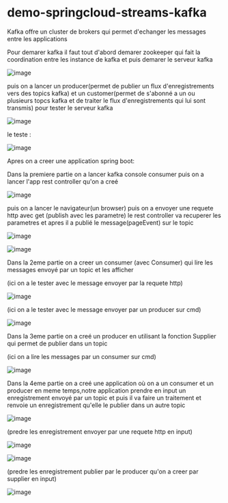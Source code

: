 # demo-springcloud-streams-kafka

Kafka offre un cluster de brokers qui permet d'echanger les messages entre les applications 

Pour demarer kafka il faut tout d'abord demarer zookeeper qui fait la coordination entre les instance de kafka et puis demarer le serveur kafka 

![image](https://user-images.githubusercontent.com/84719124/172861167-b96830c8-4ce5-449e-9876-b739f3e3eee3.png)


puis on a lancer un producer(permet de publier un flux d'enregistrements vers des topics kafka)  et  un customer(permet de s'abonné a un ou plusieurs topcs kafka et de traiter le flux d'enregistrements qui lui sont transmis) pour tester le serveur kafka

![image](https://user-images.githubusercontent.com/84719124/172861410-04031fa1-a430-4efc-b3c6-4843f4aed009.png)

le teste :

![image](https://user-images.githubusercontent.com/84719124/172861469-4f4343f6-8d07-43d5-b585-e82acfe0b472.png)


Apres on a creer une application spring boot:

   Dans la premiere partie on a lancer kafka console consumer puis on a lancer l'app rest controller qu'on a creé
      
  ![image](https://user-images.githubusercontent.com/84719124/172869819-f75f1331-f8f0-43dc-b7cf-729f4e87b606.png)

  
 puis on a lancer le navigateur(un browser) puis on a envoyer une requete http avec get (publish avec les parametre) le rest controller va recuperer les parametres et apres il a publié le message(pageEvent) sur le topic 
 
 ![image](https://user-images.githubusercontent.com/84719124/172869910-425d023b-25eb-4457-b3c1-803419480d1a.png)


![image](https://user-images.githubusercontent.com/84719124/172869946-70ee8ce2-52ce-4d9a-afc8-e572aabdaf83.png)


  Dans la 2eme partie on a creer un consumer (avec Consumer)  qui lire les messages envoyé par un topic et les afficher 
 
 (ici on a le tester avec le message envoyer par la requete http)
 
  ![image](https://user-images.githubusercontent.com/84719124/172872168-3259e933-fad2-423c-8dbb-46af0f4a3ee5.png)


(ici on a le tester avec le message envoyer par un producer sur cmd)

![image](https://user-images.githubusercontent.com/84719124/172873319-1a864616-c103-4193-88ec-6bfca163a0c8.png)


Dans la 3eme partie on a creé un producer en utilisant la fonction Supplier qui permet de publier dans un topic 

(ici on a lire les messages par un consumer sur cmd)

![image](https://user-images.githubusercontent.com/84719124/172874247-cc5f8929-db8a-4258-9e46-d4d3c87e9c6d.png)



Dans la 4eme partie on a creé une application où on a un consumer et un producer en meme temps,notre application prendre en input un enregistrement envoyé par un topic et puis il va faire un traitement et renvoie un enregistrement qu'elle le publier dans un autre topic


![image](https://user-images.githubusercontent.com/84719124/172877190-a62a10cf-86a0-46a2-936d-37a803556243.png)


(predre les enregistrement envoyer par une requete http en input)

![image](https://user-images.githubusercontent.com/84719124/172877243-3c0a0ea3-ccd6-44c1-b1f3-4eb57c94e345.png)

![image](https://user-images.githubusercontent.com/84719124/172877288-4ad2bd1d-6be3-44ec-9912-5f3014a9e5a1.png)


(predre les enregistrement publier par le producer qu'on a creer par supplier en input)

![image](https://user-images.githubusercontent.com/84719124/172877631-eec6c6cb-928f-4a70-adb9-fa0a055126f5.png)



  

  
  
